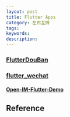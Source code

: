```yaml
---
layout: post
title: Flutter Apps
category: 左右互搏
tags: 
keywords: 
description: 
---
```


### [FlutterDouBan](https://github.com/kaina404/FlutterDouBan)

### [flutter_wechat](https://github.com/CoderMikeHe/flutter_wechat)


#### [Open-IM-Flutter-Demo](https://github.com/OpenIMSDK/Open-IM-Flutter-Demo)


## Reference

